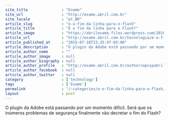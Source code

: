```yaml
---
site_title               : "Exame"
site_url                 : "http://exame.abril.com.br"
site_locale              : "pt_BR"
article_slug             : "e-o-fim-da-linha-para-o-flash"
article_title            : "É o fim da linha para o Flash?"
article_image            : "https://abrilexame.files.wordpress.com/2016/09/size_960_16_9_getty8.jpg?quality=70&strip=all&w=960"
article_url              : "http://exame.abril.com.br/tecnologia/e-o-fim-da-linha-para-o-flash/"
article_published_at     : "2015-07-18T15:35:47-03:00"
article_description      : "O plugin da Adobe está passando por um momento difícil. Será que os inúmeros problemas de segurança finalmente vão decretar o fim do Flash?"
article_author_name      : ""
article_author_image     : null
article_author_biography : null
article_author_profile   : "http://exame.abril.com.br/author/wpvipabril/"
article_author_facebook  : null
article_author_twitter   : null
category                 : ['technology']
tags                     : ['Exame']
permalink                : "/:categories/e-o-fim-da-linha-para-o-flash/"
layout                   : post
---
```


O plugin da Adobe está passando por um momento difícil. Será que os inúmeros problemas de segurança finalmente vão decretar o fim do Flash?
